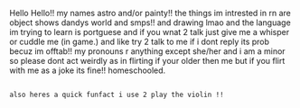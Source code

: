  Hello Hello!! my names astro and/or painty!! 
 the things im intrested in rn are object shows dandys world and smps!! and drawing lmao
 and the language im trying to learn is portguese 
 and if you wnat 2 talk just give me a whisper or cuddle me (in game.) and like try 2 talk to me if i dont reply its prob becuz im offtab!!
 my pronouns r anything except she/her 
 and i am a minor so please dont act weirdly as in flirting if your older then me but if you flirt with me as a joke its fine!! 
 homeschooled.

 ~~~~

 also heres a quick funfact i use 2 play the violin !!
